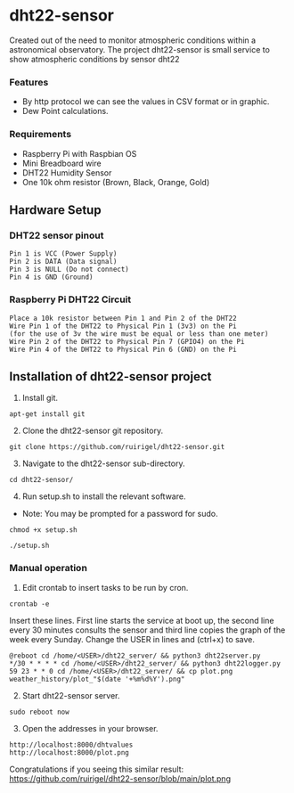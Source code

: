 # dht22-sensor
Created out of the need to monitor atmospheric conditions within a astronomical observatory.
The project dht22-sensor is small service to show atmospheric conditions by sensor dht22

### Features
* By http protocol we can see the values in CSV format or in graphic.
* Dew Point calculations.

### Requirements
* Raspberry Pi with Raspbian OS
* Mini Breadboard wire
* DHT22 Humidity Sensor
* One 10k ohm resistor (Brown, Black, Orange, Gold)

## Hardware Setup
### DHT22 sensor pinout 
```
Pin 1 is VCC (Power Supply)
Pin 2 is DATA (Data signal)
Pin 3 is NULL (Do not connect)
Pin 4 is GND (Ground)
```
### Raspberry Pi DHT22 Circuit
```
Place a 10k resistor between Pin 1 and Pin 2 of the DHT22
Wire Pin 1 of the DHT22 to Physical Pin 1 (3v3) on the Pi 
(for the use of 3v the wire must be equal or less than one meter)
Wire Pin 2 of the DHT22 to Physical Pin 7 (GPIO4) on the Pi
Wire Pin 4 of the DHT22 to Physical Pin 6 (GND) on the Pi
```
## Installation of dht22-sensor project
1. Install git.
```
apt-get install git
```
2. Clone the dht22-sensor git repository.
```
git clone https://github.com/ruirigel/dht22-sensor.git
```
3. Navigate to the dht22-sensor sub-directory.
```
cd dht22-sensor/
```
4. Run setup.sh to install the relevant software.
 * Note:  You may be prompted for a password for sudo.
 ```
chmod +x setup.sh
```
```
./setup.sh
```
### Manual operation
1. Edit crontab to insert tasks to be run by cron.
```
crontab -e
```
Insert these lines. First line starts the service at boot up, the second line every 30 minutes consults the sensor
and third line copies the graph of the week every Sunday.
Change the USER in lines and (ctrl+x) to save.
```
@reboot cd /home/<USER>/dht22_server/ && python3 dht22server.py
*/30 * * * * cd /home/<USER>/dht22_server/ && python3 dht22logger.py
59 23 * * 0 cd /home/<USER>/dht22_server/ && cp plot.png weather_history/plot_"$(date '+%m%d%Y').png"
```
2. Start dht22-sensor server.
```
sudo reboot now
```
3. Open the addresses in your browser.
```
http://localhost:8000/dhtvalues
http://localhost:8000/plot.png
```
Congratulations if you seeing this similar result: https://github.com/ruirigel/dht22-sensor/blob/main/plot.png
